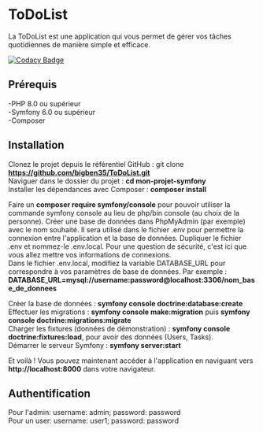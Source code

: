 # ToDoList
La ToDoList est une application qui vous permet de gérer vos tâches quotidiennes de manière simple et efficace.

[![Codacy Badge](https://app.codacy.com/project/badge/Grade/3f25d8c0122047bcbb82f8fc7a0546cd)](https://app.codacy.com/gh/bigben35/ToDoList/dashboard?utm_source=gh&utm_medium=referral&utm_content=&utm_campaign=Badge_grade)


## Prérequis
-PHP 8.0 ou supérieur  
-Symfony 6.0 ou supérieur  
-Composer

## Installation
Clonez le projet depuis le référentiel GitHub : git clone **https://github.com/bigben35/ToDoList.git**  
Naviguer dans le dossier du projet : **cd mon-projet-symfony**  
Installer les dépendances avec Composer : **composer install**  

Faire un **composer require symfony/console** pour pouvoir utiliser la commande symfony console au lieu de php/bin console (au choix de la personne).   Créer une base de données dans PhpMyAdmin (par exemple) avec le nom souhaité. Il sera utilisé dans le fichier .env pour permettre la connexion entre l'application et la base de données. Dupliquer le fichier .env et nommez-le .env.local. Pour une question de sécurité, c'est ici que vous allez mettre vos informations de connexions.    
Dans le fichier .env.local, modifiez la variable DATABASE_URL pour correspondre à vos paramètres de base de données. Par exemple : **DATABASE_URL=mysql://username:password@localhost:3306/nom_base_de_donnees**  

Créer la base de données : **symfony console doctrine:database:create**  
Effectuer les migrations : **symfony console make:migration** puis **symfony console doctrine:migrations:migrate**  
Charger les fixtures (données de démonstration) : **symfony console doctrine:fixtures:load**, pour avoir des données (Users, Tasks).  
Démarrer le serveur Symfony : **symfony server:start**  

Et voilà ! Vous pouvez maintenant accéder à l'application en naviguant vers **http://localhost:8000** dans votre navigateur.  


## Authentification 
Pour l'admin: username: admin; password: password  
Pour un user: username: user1; password: password

